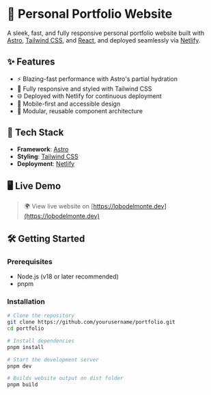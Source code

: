 # 🚀 Personal Portfolio Website

A sleek, fast, and fully responsive personal portfolio website built with [Astro](https://astro.build/), [Tailwind CSS](https://tailwindcss.com/), and [React](https://reactjs.org/), and deployed seamlessly via [Netlify](https://www.netlify.com/).

## ✨ Features

- ⚡️ Blazing-fast performance with Astro's partial hydration
- 🎨 Fully responsive and styled with Tailwind CSS
- 🌐 Deployed with Netlify for continuous deployment
- 📱 Mobile-first and accessible design
- 🧩 Modular, reusable component architecture

## 🔧 Tech Stack

- **Framework**: [Astro](https://astro.build/)
- **Styling**: [Tailwind CSS](https://tailwindcss.com/)
- **Deployment**: [Netlify](https://www.netlify.com/)

## 🖥️ Live Demo

> 🌍 View live website on [https://lobodelmonte.dev](https://lobodelmonte.dev)

## 🛠️ Getting Started

### Prerequisites

- Node.js (v18 or later recommended)
- pnpm

### Installation

```bash
# Clone the repository
git clone https://github.com/yourusername/portfolio.git
cd portfolio

# Install dependencies
pnpm install

# Start the development server
pnpm dev

# Builds website output on dist folder
pnpm build
```

